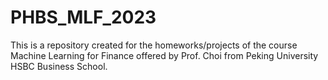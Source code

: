 # PHBS_MLF_2023

This is a repository created for the homeworks/projects of the course Machine Learning for Finance offered by Prof. Choi from Peking University HSBC Business School.
